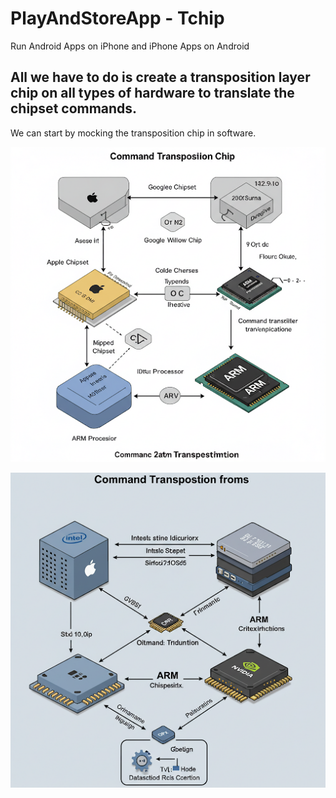 # PlayAndStoreApp - Tchip
Run Android Apps on iPhone and iPhone Apps on Android

## All we have to do is create a transposition layer chip on all types of hardware to translate the chipset commands.
We can start by mocking the transposition chip in software.

![Google Transposition Chip:](T2.png)

![here is a diagram of a chip which transposes commands from Intel chipset to Apple chipset to ARM chipset to Nvidia chipset:](Tchip.png)



